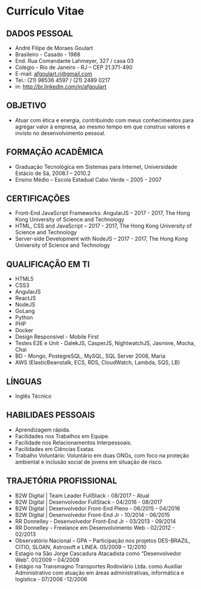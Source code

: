 # Currículo Vitae #

## DADOS PESSOAL ##
 * André Filipe de Moraes Goulart
 * Brasileiro - Casado - 1988
 * End. Rua Comandante Lahmeyer, 327 / casa 03
 * Colégio - Rio de Janeiro - RJ – CEP 21.371-490
 * E-mail: afgoulart.rj@gmail.com
 * Tel.: (21) 98536 4597 / (21) 2489 0217
 * in: http://br.linkedin.com/in/afgoulart

## OBJETIVO ##
 * Atuar com ética e energia, contribuindo com meus conhecimentos para agregar valor à empresa, ao mesmo tempo em que construo valores e invisto no desenvolvimento pessoal.

## FORMAÇÃO ACADÊMICA ##
 * Graduação Tecnológica em Sistemas para Internet, Universidade Estácio de Sá, 2008.1 – 2010.2
 * Ensino Médio – Escola Estadual Cabo Verde – 2005 - 2007

## CERTIFICAÇÕES ##
 * Front-End JavaScript Frameworks: AngularJS – 2017 - 2017, The Hong Kong University of Science and Technology
 * HTML, CSS and JavaScript – 2017 - 2017, The Hong Kong University of Science and Technology
 * Server-side Development with NodeJS – 2017 - 2017, The Hong Kong University of Science and Technology

## QUALIFICAÇÃO EM TI ##
  * HTML5
  * CSS3
  * AngularJS
  * ReactJS
  * NodeJS
  * GoLang
  * Python
  * PHP
  * Docker
  * Design Responsível - Mobile First
  * Testes E2E e Unit - DalekJS, CasperJS, NightwatchJS, Jasmine, Mocha, Chai
  * BD - Mongo, PostegreSQL, MySQL, SQL Server 2008, Maria
  * AWS (ElasticBeanstalk, ECS, RDS, CloudWatch, Lambda, SQS, LB)

## LÍNGUAS ##
 * Inglês Técnico

## HABILIDAES PESSOAIS ##
 * Aprendizagem rápida.
 * Facilidades nos Trabalhos em Equipe.
 * Facilidade nos Relacionamentos Interpessoais.
 * Facilidades em Ciências Exatas
 * Trabalho Voluntário: Voluntário em duas ONGs, com foco na proteção ambiental e inclusão social de jovens em situação de risco.

## TRAJETÓRIA PROFISSIONAL ##
 * B2W Digital | Team Leader FullStack - 08/2017 - Atual
 * B2W Digital | Desenvolvedor FullStack - 04/2016 - 08/2017
 * B2W Digital | Desenvolvedor Front-End Pleno - 06/2015 - 04/2016
 * B2W Digital | Desenvolvedor Front-End Jr - 10/2014 - 06/2015
 * RR Donnelley - Desenvolvedor Front-End Jr - 03/2013 - 09/2014
 * RR Donnelley – Freelance em Desenvolvimento Web - 02/2012 - 02/2013
 * Observatório Nacional – GPA – Participação nos projetos DES-BRAZIL, CITIO, SLOAN, Astrosoft e LINEA. 05/2009 – 12/2010
 * Estagio na São Jorge Cascadura Atacadista como “Desenvolvedor Web”. 01/2009 – 04/2009
 * Estágio na Transmagno Transportes Rodoviário Ltda. como Auxiliar Administrativo com atuação em áreas administrativas, informática e logística - 07/2006 -12/2006
